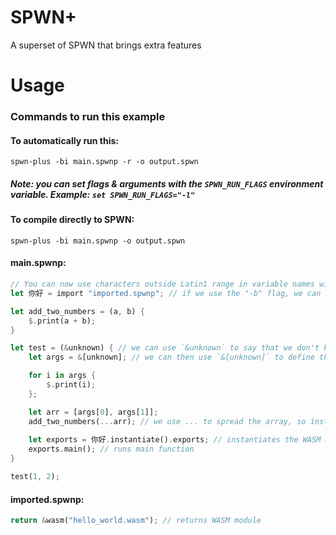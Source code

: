 # SPWN+
A superset of SPWN that brings extra features

# Usage
### Commands to run this example
#### To automatically run this:
```
spwn-plus -bi main.spwnp -r -o output.spwn
```
##### Note: you can set flags & arguments with the `SPWN_RUN_FLAGS` environment variable. Example: `set SPWN_RUN_FLAGS="-l"`

#### To compile directly to SPWN:
```
spwn-plus -bi main.spwnp -o output.spwn
```


#### main.spwnp:
```rs
// You can now use characters outside Latin1 range in variable names with SPWN+!
let 你好 = import "imported.spwnp"; // if we use the "-b" flag, we can bundle this so the user only has to download a single .spwn file instead of multiple files

let add_two_numbers = (a, b) {
	$.print(a + b);
}

let test = (&unknown) { // we can use `&unknown` to say that we don't know the amount of arguments
	let args = &[unknown]; // we can then use `&[unknown]` to define the array that stores the arguments

	for i in args {
		$.print(i);
	};

	let arr = [args[0], args[1]];
	add_two_numbers(...arr); // we use ... to spread the array, so instead of having the array as a single argument, we can use the values as parameters
	
	let exports = 你好.instantiate().exports; // instantiates the WASM module
	exports.main(); // runs main function
}

test(1, 2);
```
#### imported.spwnp:
```rs
return &wasm("hello_world.wasm"); // returns WASM module
```
